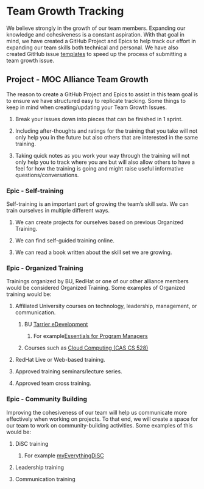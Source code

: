 # Team Growth Tracking

We believe strongly in the growth of our team members. Expanding our
knowledge and cohesiveness is a constant aspiration. With that goal in mind,
we have created a GitHub Project and Epics to help track our effort in
expanding our team skills both technical and personal. We have also created
GitHub issue [templates][1] to speed up the process of submitting a team
growth issue.

[1]:https://github.com/CCI-MOC/ops-private/issues/templates/edit

## Project - MOC Alliance Team Growth

The reason to create a GitHub Project and Epics to assist in this team goal is
to ensure we have structured easy to replicate tracking. Some things to keep
in mind when creating/updating your Team Growth Issues.

1. Break your issues down into pieces that can be finished in 1 sprint.

1. Including after-thoughts and ratings for the training that you take will
not only help you in the future but also others that are interested in the
same training.

1. Taking quick notes as you work your way through the training will not
only help you to track where you are but will also allow others to have a
feel for how the training is going and might raise useful informative
questions/conversations.

### Epic - Self-training

Self-training is an important part of growing the team’s skill sets. We can
train ourselves in multiple different ways.

1. We can create projects for ourselves based on previous Organized Training.

1. We can find self-guided training online.

1. We can read a book written about the skill set we are growing.

### Epic - Organized Training

Trainings organized by BU, RedHat or one of our other alliance members would
be considered Organized Training. Some examples of Organized training would
be:

1. Affiliated University courses on technology, leadership,
management, or communication.

   1. BU [Tarrier eDevelopment][2]

      1. For example[Essentials for Program Managers][5]

   1. Courses such as [Cloud Computing (CAS CS 528)][3]

1. RedHat Live or Web-based training.

1. Approved training seminars/lecture series.

1. Approved team cross training.

[2]:http://terrieredev.bu.edu/
[3]:https://www.bu.edu/academics/cas/courses/cas-cs-528/
[5]:https://www.bu.edu/odl/what-we-offer/professional-development-for-managers-and-leaders/program-manager-essentials/

### Epic - Community Building

Improving the cohesiveness of our team will help us communicate more
effectively when working on projects. To that end, we will create a space for
our team to work on community-building activities. Some examples of this would
be:

1. DiSC training

   1. For example [myEverythingDiSC][4]

1. Leadership training

1. Communication training

[4]:https://myeverythingdisc.com/

